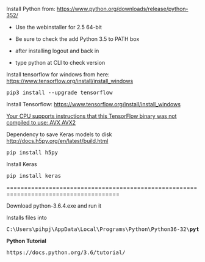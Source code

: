 Install Python from: https://www.python.org/downloads/release/python-352/

- Use the webinstaller  for 2.5 64-bit
- Be sure to check the add Python 3.5 to PATH box
- after installing logout and back in

- type python at CLI to check version

Install tensorflow for windows from here: https://www.tensorflow.org/install/install_windows
<pre>
pip3 install --upgrade tensorflow
</pre>

Install Tensorflow: https://www.tensorflow.org/install/install_windows

[Your CPU supports instructions that this TensorFlow binary was not compiled to use: AVX AVX2](https://stackoverflow.com/questions/47068709/your-cpu-supports-instructions-that-this-tensorflow-binary-was-not-compiled-to-u)

Dependency to save Keras models to disk   
http://docs.h5py.org/en/latest/build.html   
<pre>
pip install h5py
</pre>

Install Keras

<pre>
pip install keras
</pre>

======================================================================================

Download python-3.6.4.exe and run it

Installs files into 
<pre>
C:\Users\pihpj\AppData\Local\Programs\Python\Python36-32\<b>python.exe</b>
</pre>

<b>Python Tutorial</b>

<pre>
https://docs.python.org/3.6/tutorial/
</pre>
